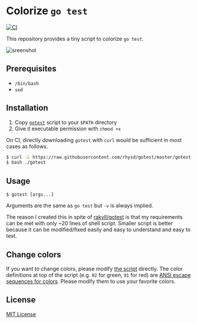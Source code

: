 Colorize `go test`
==================
[![CI][ci-badge]][ci]

This repository provides a tiny script to colorize `go test`.

![sreenshot](https://github.com/rhysd/ss/blob/master/gotest/main.png?raw=true)

## Prerequisites

- `/bin/bash`
- `sed`

## Installation

1. Copy [`gotest`](gotest) script to your `$PATH` directory
2. Give it executable permission with `chmod +x`

On CI, directly downloading `gotest` with `curl` would be sufficient in most cases as follows.

```sh
$ curl -L https://raw.githubusercontent.com/rhysd/gotest/master/gotest > gotest
$ bash ./gotest
```

## Usage

```
$ gotest [args...]
```

Arguments are the same as `go test` but `-v` is always implied.

The reason I created this in spite of [rakyll/gotest](https://github.com/rakyll/gotest) is that
my requirements can be met with only ~20 lines of shell script. Smaller script is better because
it can be modified/fixed easily and easy to understand and easy to test.

## Change colors

If you want to change colors, please modify [the script](gotest) directly. The color definitions at
top of the script (e.g. `92` for green, `91` for red) are [ANSI escape sequences for colors][ansi-colors].
Please modify them to use your favorite colors.

## License

[MIT License](LICENSE.txt)

[ci-badge]: https://github.com/rhysd/gotest/actions/workflows/ci.yaml/badge.svg
[ci]: https://github.com/rhysd/gotest/actions/workflows/ci.yaml
[ansi-colors]: https://en.wikipedia.org/wiki/ANSI_escape_code#Colors
